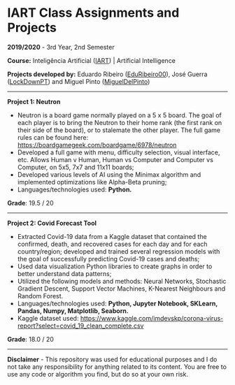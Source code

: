# IART Class Assignments and Projects

**2019/2020** - 3rd Year, 2nd Semester

**Course:** Inteligência Artificial ([IART](https://sigarra.up.pt/feup/pt/ucurr_geral.ficha_uc_view?pv_ocorrencia_id=436449)) | Artificial Intelligence

**Projects developed by:** Eduardo Ribeiro ([EduRibeiro00](https://github.com/EduRibeiro00)), José Guerra ([LockDownPT](https://github.com/lockdownpt)) and Miguel Pinto ([MiguelDelPinto](https://github.com/MiguelDelPinto)) 

---

**Project 1: Neutron**

* Neutron is a board game normally played on a 5 x 5 board. The goal of each player is to bring the Neutron to their home rank (the first rank on their side of the board), or to stalemate the other player. The full game rules can be found here: https://boardgamegeek.com/boardgame/6978/neutron
* Developed a full game with menu, difficulty selection, visual interface, etc. Allows Human v Human, Human vs Computer and Computer vs Computer, on 5x5, 7x7 and 11x11 boards;
* Developed various levels of AI using the Minimax algorithm and implemented optimizations like Alpha-Beta pruning;
* Languages/technologies used: **Python.**

**Grade**: 19.5 / 20

---

**Project 2: Covid Forecast Tool**

* Extracted Covid-19 data from a Kaggle dataset that contained the confirmed, death, and recovered cases for each day and for each country/region; developed and trained several regression models with the goal of successfully predicting Covid-19 cases and deaths;
* Used data visualization Python libraries to create graphs in order to better understand data patterns;
* Utilized the following models and methods: Neural Networks, Stochastic Gradient Descent, Support Vector Machines, K-Nearest Neighbours and Random Forest.
* Languages/technologies used: **Python, Jupyter Notebook, SKLearn, Pandas, Numpy, Matplotlib, Seaborn.**
* Kaggle dataset used: https://www.kaggle.com/imdevskp/corona-virus-report?select=covid_19_clean_complete.csv

**Grade**: 18.0 / 20

---

**Disclaimer** - This repository was used for educational purposes and I do not take any responsibility for anything related to its content. You are free to use any code or algorithm you find, but do so at your own risk.

